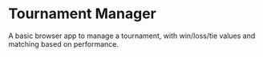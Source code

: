 # Tournament Manager

A basic browser app to manage a tournament, with win/loss/tie values and matching based on performance.

